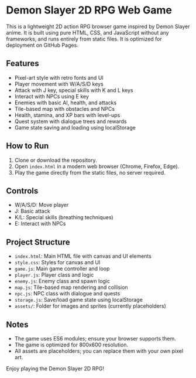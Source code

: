 # Demon Slayer 2D RPG Web Game

This is a lightweight 2D action RPG browser game inspired by Demon Slayer anime. It is built using pure HTML, CSS, and JavaScript without any frameworks, and runs entirely from static files. It is optimized for deployment on GitHub Pages.

## Features

- Pixel-art style with retro fonts and UI
- Player movement with W/A/S/D keys
- Attack with J key, special skills with K and L keys
- Interact with NPCs using E key
- Enemies with basic AI, health, and attacks
- Tile-based map with obstacles and NPCs
- Health, stamina, and XP bars with level-ups
- Quest system with dialogue trees and rewards
- Game state saving and loading using localStorage

## How to Run

1. Clone or download the repository.
2. Open `index.html` in a modern web browser (Chrome, Firefox, Edge).
3. Play the game directly from the static files, no server required.

## Controls

- W/A/S/D: Move player
- J: Basic attack
- K/L: Special skills (breathing techniques)
- E: Interact with NPCs

## Project Structure

- `index.html`: Main HTML file with canvas and UI elements
- `style.css`: Styles for canvas and UI
- `game.js`: Main game controller and loop
- `player.js`: Player class and logic
- `enemy.js`: Enemy class and spawn logic
- `map.js`: Tile-based map rendering and collision
- `npc.js`: NPC class with dialogue and quests
- `storage.js`: Save/load game state using localStorage
- `assets/`: Folder for images and sprites (currently placeholders)

## Notes

- The game uses ES6 modules; ensure your browser supports them.
- The game is optimized for 800x600 resolution.
- All assets are placeholders; you can replace them with your own pixel art.

Enjoy playing the Demon Slayer 2D RPG!
